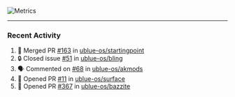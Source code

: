 ![Metrics](https://metrics.lecoq.io/KyleGospo?template=classic&base=header%2C%20activity%2C%20community%2C%20repositories%2C%20metadata&base.indepth=false&base.hireable=false&base.skip=false&config.timezone=America%2FLos_Angeles)

---
### Recent Activity
<!--START_SECTION:activity-->
1. 🎉 Merged PR [#163](https://github.com/ublue-os/startingpoint/pull/163) in [ublue-os/startingpoint](https://github.com/ublue-os/startingpoint)
2. 🔒 Closed issue [#51](https://github.com/ublue-os/bling/issues/51) in [ublue-os/bling](https://github.com/ublue-os/bling)
3. 🗣 Commented on [#68](https://github.com/ublue-os/akmods/issues/68#issuecomment-1733026391) in [ublue-os/akmods](https://github.com/ublue-os/akmods)
4. 💪 Opened PR [#11](https://github.com/ublue-os/surface/pull/11) in [ublue-os/surface](https://github.com/ublue-os/surface)
5. 💪 Opened PR [#367](https://github.com/ublue-os/bazzite/pull/367) in [ublue-os/bazzite](https://github.com/ublue-os/bazzite)
<!--END_SECTION:activity-->
